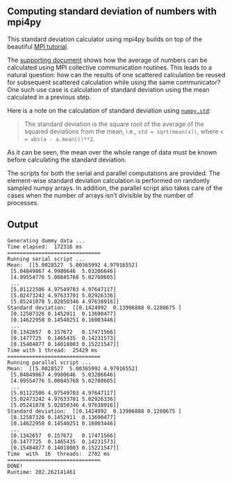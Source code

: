 ## Computing standard deviation of numbers with mpi4py

This standard deviation calculator using mpi4py builds on top of the beautiful [MPI tutorial](https://github.com/mpitutorial/mpitutorial/tree/gh-pages/tutorials/mpi-scatter-gather-and-allgather/code).

The [supporting document](https://mpitutorial.com/tutorials/mpi-scatter-gather-and-allgather/) shows how the average of numbers can be calculated using MPI collective communication routines.
This leads to a natural question: how can the results of one scattered calculation be reused for subsequent scattered calculation while using the same communicator?
One such use case is calculation of standard deviation using the mean calculated in a previous step.

Here is a note on the calculation of standard deviation using [`numpy.std`](https://numpy.org/doc/stable/reference/generated/numpy.std.html):
> The standard deviation is the square root of the average of the squared deviations from the mean, i.e., `std = sqrt(mean(x))`, where `x = abs(a - a.mean())**2`.

As it can be seen, the mean over the whole range of data must be known before calculating the standard deviation.

The scripts for both the serial and parallel computations are provided.
The element-wise standard deviation calculation is performed on randomly sampled numpy arrays.
In addition, the parallel script also takes care of the cases when the number of arrays isn’t divisible by the number of processes.

## Output
```
Generating dummy data ...
Time elapsed:  172316 ms
==============================
Running serial script ...
Mean:  [[5.0028527  5.00365992 4.97916552]
 [5.04849867 4.9980646  5.03206646]
 [4.99554776 5.00845768 5.02780605]
 ...
 [5.01122506 4.97549703 4.97647117]
 [5.02473242 4.97633701 5.02926336]
 [5.05241078 5.02850346 4.97638916]]
Standard deviation:  [[0.1424992  0.13906888 0.1280675 ]
 [0.12587326 0.1452911  0.13690477]
 [0.14622958 0.14540251 0.16003446]
 ...
 [0.1342657  0.157672   0.17471566]
 [0.1477725  0.1465435  0.14231573]
 [0.15484877 0.14018003 0.15221547]]
Time with 1 thread:  25429 ms
==============================
Running parallel script ...
Mean:  [[5.0028527  5.00365992 4.97916552]
 [5.04849867 4.9980646  5.03206646]
 [4.99554776 5.00845768 5.02780605]
 ...
 [5.01122506 4.97549703 4.97647117]
 [5.02473242 4.97633701 5.02926336]
 [5.05241078 5.02850346 4.97638916]]
Standard deviation:  [[0.1424992  0.13906888 0.1280675 ]
 [0.12587326 0.1452911  0.13690477]
 [0.14622958 0.14540251 0.16003446]
 ...
 [0.1342657  0.157672   0.17471566]
 [0.1477725  0.1465435  0.14231573]
 [0.15484877 0.14018003 0.15221547]]
Time  with  16  threads:  2702 ms
==============================
DONE!
Runtime: 202.262141461
```